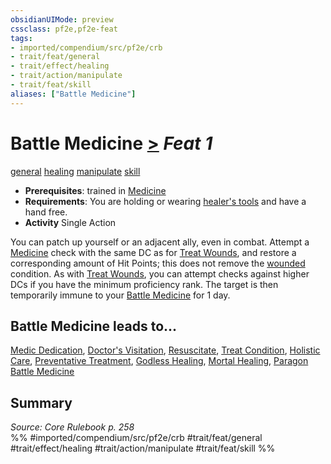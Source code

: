 ```yaml
---
obsidianUIMode: preview
cssclass: pf2e,pf2e-feat
tags:
- imported/compendium/src/pf2e/crb
- trait/feat/general
- trait/effect/healing
- trait/action/manipulate
- trait/feat/skill
aliases: ["Battle Medicine"]
---
```

# Battle Medicine  [>](chapter-9-playing-the-game.md#Actions "Single Action") *Feat 1*  
[general](general.md)  [healing](healing.md)  [manipulate](manipulate.md)  [skill](skill.md)  

- **Prerequisites**: trained in [Medicine](../skills.md#Medicine)
- **Requirements**: You are holding or wearing [healer's tools](../equipment/items/healers-tools.md) and have a hand free.
- **Activity** Single Action

You can patch up yourself or an adjacent ally, even in combat. Attempt a [Medicine](../skills.md#Medicine) check with the same DC as for [Treat Wounds](treat-wounds.md), and restore a corresponding amount of Hit Points; this does not remove the [wounded](conditions.md#Wounded) condition. As with [Treat Wounds](treat-wounds.md), you can attempt checks against higher DCs if you have the minimum proficiency rank. The target is then temporarily immune to your [Battle Medicine](../../../..//TTRPGShare-Pathfinder-2E-Vault/compendium/feats/battle-medicine.md) for 1 day.

## Battle Medicine leads to...

[Medic Dedication](medic-dedication-apg.md), [Doctor's Visitation](doctors-visitation-apg.md), [Resuscitate](resuscitate-apg.md), [Treat Condition](treat-condition-apg.md), [Holistic Care](holistic-care-apg.md), [Preventative Treatment](preventative-treatment-lokl.md), [Godless Healing](godless-healing-lowg.md), [Mortal Healing](mortal-healing-logm.md), [Paragon Battle Medicine](paragon-battle-medicine-lol.md)

## Summary

*Source: Core Rulebook p. 258*  
%% #imported/compendium/src/pf2e/crb #trait/feat/general #trait/effect/healing #trait/action/manipulate #trait/feat/skill %%